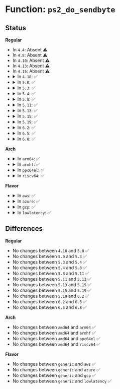 # Function: <code>ps2_do_sendbyte</code>

## Status
<b>Regular</b>
<ul>
<li>
In <code>4.4</code>: Absent ⚠️
</li>
<li>
In <code>4.8</code>: Absent ⚠️
</li>
<li>
In <code>4.10</code>: Absent ⚠️
</li>
<li>
In <code>4.13</code>: Absent ⚠️
</li>
<li>
In <code>4.15</code>: Absent ⚠️
</li>
<li>
<details>
<summary>In <code>4.18</code>: ✅</summary>

```c
int ps2_do_sendbyte(struct ps2dev *ps2dev, u8 byte, unsigned int timeout, unsigned int max_attempts);
```

**Collision:** Unique Static

**Inline:** No

**Transformation:** False

**Instances:**

```
In drivers/input/serio/libps2.c (ffffffff817bbde0)
Location: drivers/input/serio/libps2.c:29
Inline: False
Direct callers:
  - drivers/input/serio/libps2.c:__ps2_command
  - drivers/input/serio/libps2.c:__ps2_command
  - drivers/input/serio/libps2.c:ps2_sendbyte
```
**Symbols:**

```
ffffffff817bbde0-ffffffff817bbff8: ps2_do_sendbyte (STB_LOCAL)
```
</details>
</li>
<li>
<details>
<summary>In <code>5.0</code>: ✅</summary>

```c
int ps2_do_sendbyte(struct ps2dev *ps2dev, u8 byte, unsigned int timeout, unsigned int max_attempts);
```

**Collision:** Unique Static

**Inline:** No

**Transformation:** False

**Instances:**

```
In drivers/input/serio/libps2.c (ffffffff817e3240)
Location: drivers/input/serio/libps2.c:29
Inline: False
Direct callers:
  - drivers/input/serio/libps2.c:__ps2_command
  - drivers/input/serio/libps2.c:__ps2_command
  - drivers/input/serio/libps2.c:ps2_sendbyte
```
**Symbols:**

```
ffffffff817e3240-ffffffff817e3458: ps2_do_sendbyte (STB_LOCAL)
```
</details>
</li>
<li>
<details>
<summary>In <code>5.3</code>: ✅</summary>

```c
int ps2_do_sendbyte(struct ps2dev *ps2dev, u8 byte, unsigned int timeout, unsigned int max_attempts);
```

**Collision:** Unique Static

**Inline:** No

**Transformation:** False

**Instances:**

```
In drivers/input/serio/libps2.c (ffffffff81823bd0)
Location: drivers/input/serio/libps2.c:25
Inline: False
Direct callers:
  - drivers/input/serio/libps2.c:__ps2_command
  - drivers/input/serio/libps2.c:__ps2_command
  - drivers/input/serio/libps2.c:ps2_sendbyte
```
**Symbols:**

```
ffffffff81823bd0-ffffffff81823deb: ps2_do_sendbyte (STB_LOCAL)
```
</details>
</li>
<li>
<details>
<summary>In <code>5.4</code>: ✅</summary>

```c
int ps2_do_sendbyte(struct ps2dev *ps2dev, u8 byte, unsigned int timeout, unsigned int max_attempts);
```

**Collision:** Unique Static

**Inline:** No

**Transformation:** False

**Instances:**

```
In drivers/input/serio/libps2.c (ffffffff81855090)
Location: drivers/input/serio/libps2.c:25
Inline: False
Direct callers:
  - drivers/input/serio/libps2.c:__ps2_command
  - drivers/input/serio/libps2.c:__ps2_command
  - drivers/input/serio/libps2.c:ps2_sendbyte
```
**Symbols:**

```
ffffffff81855090-ffffffff818552ab: ps2_do_sendbyte (STB_LOCAL)
```
</details>
</li>
<li>
<details>
<summary>In <code>5.8</code>: ✅</summary>

```c
int ps2_do_sendbyte(struct ps2dev *ps2dev, u8 byte, unsigned int timeout, unsigned int max_attempts);
```

**Collision:** Unique Static

**Inline:** No

**Transformation:** False

**Instances:**

```
In drivers/input/serio/libps2.c (ffffffff819275b0)
Location: drivers/input/serio/libps2.c:25
Inline: False
Direct callers:
  - drivers/input/serio/libps2.c:__ps2_command
  - drivers/input/serio/libps2.c:__ps2_command
  - drivers/input/serio/libps2.c:ps2_sendbyte
```
**Symbols:**

```
ffffffff819275b0-ffffffff819277c4: ps2_do_sendbyte (STB_LOCAL)
```
</details>
</li>
<li>
<details>
<summary>In <code>5.11</code>: ✅</summary>

```c
int ps2_do_sendbyte(struct ps2dev *ps2dev, u8 byte, unsigned int timeout, unsigned int max_attempts);
```

**Collision:** Unique Static

**Inline:** No

**Transformation:** False

**Instances:**

```
In drivers/input/serio/libps2.c (ffffffff8192eac0)
Location: drivers/input/serio/libps2.c:25
Inline: False
Direct callers:
  - drivers/input/serio/libps2.c:__ps2_command
  - drivers/input/serio/libps2.c:__ps2_command
  - drivers/input/serio/libps2.c:ps2_sendbyte
```
**Symbols:**

```
ffffffff8192eac0-ffffffff8192ecd4: ps2_do_sendbyte (STB_LOCAL)
```
</details>
</li>
<li>
<details>
<summary>In <code>5.13</code>: ✅</summary>

```c
int ps2_do_sendbyte(struct ps2dev *ps2dev, u8 byte, unsigned int timeout, unsigned int max_attempts);
```

**Collision:** Unique Static

**Inline:** No

**Transformation:** False

**Instances:**

```
In drivers/input/serio/libps2.c (ffffffff81911e80)
Location: drivers/input/serio/libps2.c:25
Inline: False
Direct callers:
  - drivers/input/serio/libps2.c:__ps2_command
  - drivers/input/serio/libps2.c:__ps2_command
  - drivers/input/serio/libps2.c:ps2_sendbyte
```
**Symbols:**

```
ffffffff81911e80-ffffffff81912094: ps2_do_sendbyte (STB_LOCAL)
```
</details>
</li>
<li>
<details>
<summary>In <code>5.15</code>: ✅</summary>

```c
int ps2_do_sendbyte(struct ps2dev *ps2dev, u8 byte, unsigned int timeout, unsigned int max_attempts);
```

**Collision:** Unique Static

**Inline:** No

**Transformation:** False

**Instances:**

```
In drivers/input/serio/libps2.c (ffffffff819b3e30)
Location: drivers/input/serio/libps2.c:25
Inline: False
Direct callers:
  - drivers/input/serio/libps2.c:__ps2_command
  - drivers/input/serio/libps2.c:__ps2_command
  - drivers/input/serio/libps2.c:ps2_sendbyte
```
**Symbols:**

```
ffffffff819b3e30-ffffffff819b4041: ps2_do_sendbyte (STB_LOCAL)
```
</details>
</li>
<li>
<details>
<summary>In <code>5.19</code>: ✅</summary>

```c
int ps2_do_sendbyte(struct ps2dev *ps2dev, u8 byte, unsigned int timeout, unsigned int max_attempts);
```

**Collision:** Unique Static

**Inline:** No

**Transformation:** False

**Instances:**

```
In drivers/input/serio/libps2.c (ffffffff81b12d40)
Location: drivers/input/serio/libps2.c:25
Inline: False
Direct callers:
  - drivers/input/serio/libps2.c:__ps2_command
  - drivers/input/serio/libps2.c:__ps2_command
  - drivers/input/serio/libps2.c:ps2_sendbyte
```
**Symbols:**

```
ffffffff81b12d40-ffffffff81b12f8e: ps2_do_sendbyte (STB_LOCAL)
```
</details>
</li>
<li>
<details>
<summary>In <code>6.2</code>: ✅</summary>

```c
int ps2_do_sendbyte(struct ps2dev *ps2dev, u8 byte, unsigned int timeout, unsigned int max_attempts);
```

**Collision:** Unique Static

**Inline:** No

**Transformation:** False

**Instances:**

```
In drivers/input/serio/libps2.c (ffffffff81ca3c20)
Location: drivers/input/serio/libps2.c:26
Inline: False
Direct callers:
  - drivers/input/serio/libps2.c:__ps2_command
  - drivers/input/serio/libps2.c:__ps2_command
  - drivers/input/serio/libps2.c:ps2_sendbyte
```
**Symbols:**

```
ffffffff81ca3c20-ffffffff81ca3e6e: ps2_do_sendbyte (STB_LOCAL)
```
</details>
</li>
<li>
<details>
<summary>In <code>6.5</code>: ✅</summary>

```c
int ps2_do_sendbyte(struct ps2dev *ps2dev, u8 byte, unsigned int timeout, unsigned int max_attempts);
```

**Collision:** Unique Static

**Inline:** No

**Transformation:** False

**Instances:**

```
In drivers/input/serio/libps2.c (ffffffff81d0b2e0)
Location: drivers/input/serio/libps2.c:43
Inline: False
Direct callers:
  - drivers/input/serio/libps2.c:__ps2_command
  - drivers/input/serio/libps2.c:__ps2_command
  - drivers/input/serio/libps2.c:ps2_sendbyte
```
**Symbols:**

```
ffffffff81d0b2e0-ffffffff81d0b545: ps2_do_sendbyte (STB_LOCAL)
```
</details>
</li>
<li>
<details>
<summary>In <code>6.8</code>: ✅</summary>

```c
int ps2_do_sendbyte(struct ps2dev *ps2dev, u8 byte, unsigned int timeout, unsigned int max_attempts);
```

**Collision:** Unique Static

**Inline:** No

**Transformation:** False

**Instances:**

```
In drivers/input/serio/libps2.c (ffffffff81dc0f70)
Location: drivers/input/serio/libps2.c:43
Inline: False
Direct callers:
  - drivers/input/serio/libps2.c:__ps2_command
  - drivers/input/serio/libps2.c:__ps2_command
  - drivers/input/serio/libps2.c:ps2_sendbyte
```
**Symbols:**

```
ffffffff81dc0f70-ffffffff81dc11d5: ps2_do_sendbyte (STB_LOCAL)
```
</details>
</li>
</ul>
<b>Arch</b>
<ul>
<li>
<details>
<summary>In <code>arm64</code>: ✅</summary>

```c
int ps2_do_sendbyte(struct ps2dev *ps2dev, u8 byte, unsigned int timeout, unsigned int max_attempts);
```

**Collision:** Unique Static

**Inline:** No

**Transformation:** False

**Instances:**

```
In drivers/input/serio/libps2.c (ffff800010a93d38)
Location: drivers/input/serio/libps2.c:25
Inline: False
Direct callers:
  - drivers/input/serio/libps2.c:__ps2_command
  - drivers/input/serio/libps2.c:__ps2_command
  - drivers/input/serio/libps2.c:ps2_sendbyte
```
**Symbols:**

```
ffff800010a93d38-ffff800010a93ff8: ps2_do_sendbyte (STB_LOCAL)
```
</details>
</li>
<li>
<details>
<summary>In <code>armhf</code>: ✅</summary>

```c
int ps2_do_sendbyte(struct ps2dev *ps2dev, u8 byte, unsigned int timeout, unsigned int max_attempts);
```

**Collision:** Unique Static

**Inline:** No

**Transformation:** False

**Instances:**

```
In drivers/input/serio/libps2.c (c0b768c8)
Location: drivers/input/serio/libps2.c:25
Inline: False
Direct callers:
  - drivers/input/serio/libps2.c:__ps2_command
  - drivers/input/serio/libps2.c:__ps2_command
  - drivers/input/serio/libps2.c:ps2_sendbyte
```
**Symbols:**

```
c0b768c8-c0b76b30: ps2_do_sendbyte (STB_LOCAL)
```
</details>
</li>
<li>
<details>
<summary>In <code>ppc64el</code>: ✅</summary>

```c
int ps2_do_sendbyte(struct ps2dev *ps2dev, u8 byte, unsigned int timeout, unsigned int max_attempts);
```

**Collision:** Unique Static

**Inline:** No

**Transformation:** False

**Instances:**

```
In drivers/input/serio/libps2.c (c000000000b72950)
Location: drivers/input/serio/libps2.c:25
Inline: False
Direct callers:
  - drivers/input/serio/libps2.c:__ps2_command
  - drivers/input/serio/libps2.c:__ps2_command
  - drivers/input/serio/libps2.c:ps2_sendbyte
```
**Symbols:**

```
c000000000b72950-c000000000b72c9c: ps2_do_sendbyte (STB_LOCAL)
```
</details>
</li>
<li>
<details>
<summary>In <code>riscv64</code>: ✅</summary>

```c
int ps2_do_sendbyte(struct ps2dev *ps2dev, u8 byte, unsigned int timeout, unsigned int max_attempts);
```

**Collision:** Unique Static

**Inline:** No

**Transformation:** False

**Instances:**

```
In drivers/input/serio/libps2.c (ffffffe0006a5f84)
Location: drivers/input/serio/libps2.c:25
Inline: False
Direct callers:
  - drivers/input/serio/libps2.c:__ps2_command
  - drivers/input/serio/libps2.c:__ps2_command
  - drivers/input/serio/libps2.c:ps2_sendbyte
```
**Symbols:**

```
ffffffe0006a5f84-ffffffe0006a61ae: ps2_do_sendbyte (STB_LOCAL)
```
</details>
</li>
</ul>
<b>Flavor</b>
<ul>
<li>
<details>
<summary>In <code>aws</code>: ✅</summary>

```c
int ps2_do_sendbyte(struct ps2dev *ps2dev, u8 byte, unsigned int timeout, unsigned int max_attempts);
```

**Collision:** Unique Static

**Inline:** No

**Transformation:** False

**Instances:**

```
In drivers/input/serio/libps2.c (ffffffff8180a0a0)
Location: drivers/input/serio/libps2.c:25
Inline: False
Direct callers:
  - drivers/input/serio/libps2.c:__ps2_command
  - drivers/input/serio/libps2.c:__ps2_command
  - drivers/input/serio/libps2.c:ps2_sendbyte
```
**Symbols:**

```
ffffffff8180a0a0-ffffffff8180a2bb: ps2_do_sendbyte (STB_LOCAL)
```
</details>
</li>
<li>
<details>
<summary>In <code>azure</code>: ✅</summary>

```c
int ps2_do_sendbyte(struct ps2dev *ps2dev, u8 byte, unsigned int timeout, unsigned int max_attempts);
```

**Collision:** Unique Static

**Inline:** No

**Transformation:** False

**Instances:**

```
In drivers/input/serio/libps2.c (ffffffff817d1840)
Location: drivers/input/serio/libps2.c:25
Inline: False
Direct callers:
  - drivers/input/serio/libps2.c:__ps2_command
  - drivers/input/serio/libps2.c:__ps2_command
  - drivers/input/serio/libps2.c:ps2_sendbyte
```
**Symbols:**

```
ffffffff817d1840-ffffffff817d1a55: ps2_do_sendbyte (STB_LOCAL)
```
</details>
</li>
<li>
<details>
<summary>In <code>gcp</code>: ✅</summary>

```c
int ps2_do_sendbyte(struct ps2dev *ps2dev, u8 byte, unsigned int timeout, unsigned int max_attempts);
```

**Collision:** Unique Static

**Inline:** No

**Transformation:** False

**Instances:**

```
In drivers/input/serio/libps2.c (ffffffff81849220)
Location: drivers/input/serio/libps2.c:25
Inline: False
Direct callers:
  - drivers/input/serio/libps2.c:__ps2_command
  - drivers/input/serio/libps2.c:__ps2_command
  - drivers/input/serio/libps2.c:ps2_sendbyte
```
**Symbols:**

```
ffffffff81849220-ffffffff8184943b: ps2_do_sendbyte (STB_LOCAL)
```
</details>
</li>
<li>
<details>
<summary>In <code>lowlatency</code>: ✅</summary>

```c
int ps2_do_sendbyte(struct ps2dev *ps2dev, u8 byte, unsigned int timeout, unsigned int max_attempts);
```

**Collision:** Unique Static

**Inline:** No

**Transformation:** False

**Instances:**

```
In drivers/input/serio/libps2.c (ffffffff818640e0)
Location: drivers/input/serio/libps2.c:25
Inline: False
Direct callers:
  - drivers/input/serio/libps2.c:__ps2_command
  - drivers/input/serio/libps2.c:__ps2_command
  - drivers/input/serio/libps2.c:ps2_sendbyte
```
**Symbols:**

```
ffffffff818640e0-ffffffff818642e9: ps2_do_sendbyte (STB_LOCAL)
```
</details>
</li>
</ul>

## Differences
<b>Regular</b>
<ul>
<li>
No changes between <code>4.18</code> and <code>5.0</code> ✅
</li>
<li>
No changes between <code>5.0</code> and <code>5.3</code> ✅
</li>
<li>
No changes between <code>5.3</code> and <code>5.4</code> ✅
</li>
<li>
No changes between <code>5.4</code> and <code>5.8</code> ✅
</li>
<li>
No changes between <code>5.8</code> and <code>5.11</code> ✅
</li>
<li>
No changes between <code>5.11</code> and <code>5.13</code> ✅
</li>
<li>
No changes between <code>5.13</code> and <code>5.15</code> ✅
</li>
<li>
No changes between <code>5.15</code> and <code>5.19</code> ✅
</li>
<li>
No changes between <code>5.19</code> and <code>6.2</code> ✅
</li>
<li>
No changes between <code>6.2</code> and <code>6.5</code> ✅
</li>
<li>
No changes between <code>6.5</code> and <code>6.8</code> ✅
</li>
</ul>
<b>Arch</b>
<ul>
<li>
No changes between <code>amd64</code> and <code>arm64</code> ✅
</li>
<li>
No changes between <code>amd64</code> and <code>armhf</code> ✅
</li>
<li>
No changes between <code>amd64</code> and <code>ppc64el</code> ✅
</li>
<li>
No changes between <code>amd64</code> and <code>riscv64</code> ✅
</li>
</ul>
<b>Flavor</b>
<ul>
<li>
No changes between <code>generic</code> and <code>aws</code> ✅
</li>
<li>
No changes between <code>generic</code> and <code>azure</code> ✅
</li>
<li>
No changes between <code>generic</code> and <code>gcp</code> ✅
</li>
<li>
No changes between <code>generic</code> and <code>lowlatency</code> ✅
</li>
</ul>
